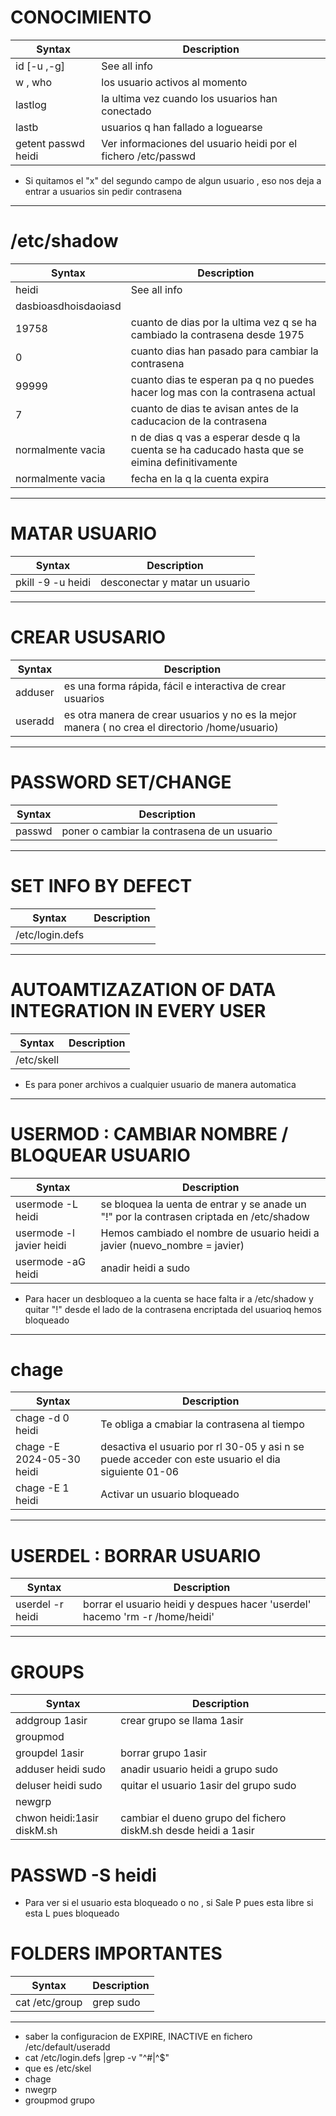 # CONOCIMIENTO


| Syntax | Description |
| --- | ----------- |
| id [-u ,-g]| See all info | 
| w , who | los usuario activos al momento  |
| lastlog| la ultima vez cuando los usuarios han conectado |
| lastb | usuarios q han fallado a loguearse  |
| getent passwd heidi | Ver informaciones del usuario heidi por el fichero /etc/passwd  |

- Si quitamos el "x" del segundo campo de algun usuario , eso nos deja a entrar a usuarios sin pedir contrasena 

***

# /etc/shadow

| Syntax | Description |
| --- | ----------- |
| heidi| See all info |
| dasbioasdhoisdaoiasd |  |
| 19758 | cuanto de dias por la ultima vez q se ha cambiado la contrasena desde 1975  |
| 0 | cuanto dias han pasado para cambiar la contrasena |
| 99999 | cuanto dias te esperan pa q no puedes hacer log mas con la contrasena actual |
| 7 | cuanto de dias te avisan antes de la caducacion de la contrasena |
| normalmente vacia | n de dias q vas a esperar desde q la cuenta se ha caducado hasta que se eimina definitivamente |
| normalmente vacia | fecha en la q la cuenta expira  |


***
# MATAR USUARIO
| Syntax | Description |
| --- | ----------- |
| pkill -9 -u heidi| desconectar y matar un usuario |


***
# CREAR USUSARIO
| Syntax | Description |
| --- | ----------- |
| adduser| es una forma rápida, fácil e interactiva de crear usuarios |
| useradd| es otra manera de crear usuarios y no es la mejor manera ( no crea el directorio /home/usuario) | 

***

# PASSWORD SET/CHANGE
| Syntax | Description |
| --- | ----------- |
| passwd | poner o cambiar la contrasena de un usuario  |

***

# SET INFO BY DEFECT

| Syntax | Description |
| --- | ----------- |
| /etc/login.defs |   |


***
# AUTOAMTIZAZATION OF DATA INTEGRATION IN EVERY USER

| Syntax | Description |
| --- | ----------- |
| /etc/skell  |   |

- Es para poner archivos a cualquier usuario de manera automatica 




***
# USERMOD : CAMBIAR NOMBRE / BLOQUEAR USUARIO

| Syntax | Description |
| --- | ----------- |
| usermode -L heidi  | se bloquea la uenta de entrar y se anade un "!" por la contrasen criptada en /etc/shadow   |
| usermode -l javier heidi  | Hemos cambiado el nombre de usuario heidi a javier (nuevo_nombre = javier)  |
| usermode -aG heidi  | anadir heidi a sudo  |


- Para hacer un desbloqueo a la cuenta se hace falta ir a /etc/shadow y quitar "!" desde el lado de la contrasena encriptada del usuarioq  hemos bloqueado

***
# chage


| Syntax | Description |
| --- | ----------- |
| chage -d 0 heidi   | Te obliga a cmabiar la contrasena al tiempo   |
| chage -E 2024-05-30 heidi  | desactiva el usuario por rl 30-05 y asi n se puede acceder con este usuario el dia siguiente 01-06   |
| chage -E 1 heidi   | Activar un usuario bloqueado   |


***

# USERDEL : BORRAR USUARIO


| Syntax | Description |
| --- | ----------- |
| userdel -r heidi | borrar el usuario heidi y despues hacer 'userdel' hacemo 'rm -r /home/heidi'    |


***
# GROUPS
| Syntax | Description |
| --- | ----------- |
| addgroup 1asir  | crear grupo se llama 1asir  |
| groupmod |  |
| groupdel 1asir | borrar grupo 1asir |
| adduser heidi sudo | anadir usuario heidi a grupo sudo |
| deluser heidi sudo | quitar el usuario 1asir del grupo sudo  |
| newgrp |  |
| chwon heidi:1asir diskM.sh | cambiar el dueno grupo del fichero diskM.sh desde heidi a 1asir   |


# PASSWD -S heidi
- Para ver si el usuario esta bloqueado o no , si Sale P pues esta libre si esta L pues bloqueado 

 


# FOLDERS IMPORTANTES

| Syntax | Description |
| --- | ----------- |
| cat /etc/group | grep sudo | para ver quien esta por el grupo sudo y podemos a haceerla  cualquier grupo   |






***

- saber la configuracion de EXPIRE, INACTIVE en fichero /etc/default/useradd
- cat /etc/login.defs |grep -v "^#\|^$"
- que es /etc/skel
- chage
- nwegrp
- groupmod grupo


